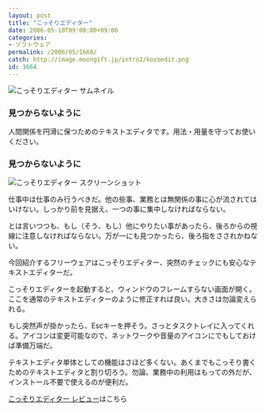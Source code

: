 ```yaml
---
layout: post
title: "こっそりエディター"
date: 2006-05-10T09:00:00+09:00
categories:
- ソフトウェア
permalink: /2006/05/1668/
catch: http://image.moongift.jp/intro2/kosoedit.png
id: 1664
---
```

 ![こっそりエディター サムネイル](http://image.moongift.jp/intro2/kosoedit.t.png "こっそりエディター サムネイル")
  

### 見つからないように
  
人間関係を円滑に保つためのテキストエディタです。用法・用量を守ってお使いください。  
<!--more-->  

### 見つからないように
  

![こっそりエディター スクリーンショット](http://image.moongift.jp/intro2/kosoedit.png "こっそりエディター スクリーンショット")

  

仕事中は仕事のみ行うべきだ。他の些事、業務とは無関係の事に心が流されてはいけない。しっかり前を見据え、一つの事に集中しなければならない。

  

とは言いつつも、もし（そう、もし）他にやりたい事があったら、後ろからの視線に注意しなければならない。万が一にも見つかったら、後ろ指をさされかねない。

  

今回紹介するフリーウェアはこっそりエディター、突然のチェックにも安心なテキストエディターだ。

  

こっそりエディターを起動すると、ウィンドウのフレームすらない画面が開く。ここを通常のテキストエディターのように修正すれば良い。大きさは勿論変えられる。

  

もし突然声が掛かったら、Escキーを押そう。さっとタスクトレイに入ってくれる。アイコンは変更可能なので、ネットワークや音量のアイコンにでもしておけば準備万端だ。

  

テキストエディタ単体としての機能はさほど多くない。あくまでもこっそり書くためのテキストエディタと割り切ろう。勿論、業務中の利用はもっての外だが、インストール不要で使えるのが便利だ。

  

[こっそりエディター レビュー](http://fw.moongift.jp/review/i-1674.html)はこちら

